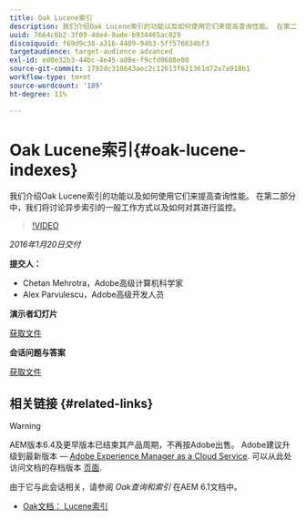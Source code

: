 ```yaml
---
title: Oak Lucene索引
description: 我们介绍Oak Lucene索引的功能以及如何使用它们来提高查询性能。 在第二部分中，我们将讨论异步索引的一般工作方式以及如何对其进行监控。
uuid: 7664c6b2-3f09-4de4-9ade-b934465ac829
discoiquuid: f69d9c38-a316-4409-94b3-5ff576034bf3
targetaudience: target-audience advanced
exl-id: ed0e32b3-44bc-4e45-a80e-f9cfd0688e80
source-git-commit: 1792dc318643aec2c12613f621361d72a7a918b1
workflow-type: tm+mt
source-wordcount: '189'
ht-degree: 11%

---
```


# Oak Lucene索引{#oak-lucene-indexes}

我们介绍Oak Lucene索引的功能以及如何使用它们来提高查询性能。 在第二部分中，我们将讨论异步索引的一般工作方式以及如何对其进行监控。

>[!VIDEO](https://video.tv.adobe.com/v/19303/?quality=9)

*2016年1月20日交付*

**提交人：**

* Chetan Mehrotra，Adobe高级计算机科学家
* Alex Parvulescu，Adobe高级开发人员

**演示者幻灯片**

[获取文件](assets/aem-gems-012016-oak-lucene-indexes-async-local.pdf)

**会话问题与答案**

[获取文件](assets/q-a-1-20-16-gem-session-oak-lucene-indexes.pdf)

## 相关链接 {#related-links}

>[!WARNING]
>
>AEM版本6.4及更早版本已结束其产品周期，不再按Adobe出售。  Adobe建议升级到最新版本 —  [Adobe Experience Manager as a Cloud Service](https://experienceleague.adobe.com/docs/experience-manager-cloud-service.html).  可以从此处访问文档的存档版本 [页面](https://experienceleague.adobe.com/docs/experience-manager-release-information/aem-release-updates/previous-updates/aem-previous-versions.html).
>
>由于它与此会话相关，请参阅 *Oak查询和索引* 在AEM 6.1文档中。

* [Oak文档： Lucene索引](https://jackrabbit.apache.org/oak/docs/query/lucene.html)

